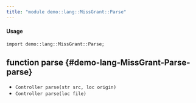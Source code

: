 ```yaml
---
title: "module demo::lang::MissGrant::Parse"
---
```


#### Usage

`import demo::lang::MissGrant::Parse;`


## function parse {#demo-lang-MissGrant-Parse-parse}

* ``Controller parse(str src, loc origin)``
* ``Controller parse(loc file)``

